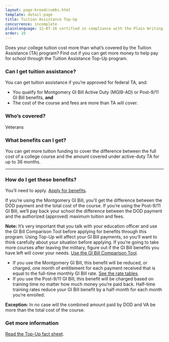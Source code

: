 ```yaml
---
layout: page-breadcrumbs.html
template: detail-page
title: Tuition Assistance Top-Up
concurrence: incomplete
plainlanguage: 12-07-16 certified in compliance with the Plain Writing Act
order: 10
---
```


<div class="usa-font-lead">

Does your college tuition cost more than what’s covered by the Tuition Assistance (TA) program? Find out if you can get more money to help pay for school through the Tuition Assistance Top-Up program.

</div>


<div class="feature" markdown="1">

### Can I get tuition assistance?
You can get tuition assistance if you’re approved for federal TA, and:
  - You qualify for Montgomery GI Bill Active Duty (MGIB-AD) or Post-9/11 GI Bill benefits, **and**
  - The cost of the course and fees are more than TA will cover.

### Who’s covered?
Veterans
</div>

### What benefits can I get?

You can get more tuition funding to cover the difference between the full cost of a college course and the amount covered under active-duty TA for up to 36 months.

-----

### How do I get these benefits?

You’ll need to apply. [Apply for benefits](/education/apply/).

If you’re using the Montgomery GI Bill, you’ll get the difference between the DOD payment and the total cost of the course. If you’re using the Post-9/11 GI Bill, we’ll pay back your school the difference between the DOD payment and the authorized (approved) maximum tuition and fees.

**Note:** It’s very important that you talk with your education officer and use the GI Bill Comparison Tool before applying for benefits through this program. Using Top-Up will affect your GI Bill payments, so you’ll want to think carefully about your situation before applying. If you’re going to take more courses after leaving the military, figure out if the GI Bill benefits you have left will cover your needs. [Use the GI Bill Comparison Tool](/gi-bill-comparison-tool/).

- If you use the Montgomery GI Bill, this benefit will be reduced, or charged, one month of entitlement for each payment received that is equal to the full-time monthly GI Bill rate. [See the rate tables](http://www.benefits.va.gov/gibill/resources/benefits_resources/rate_tables.asp).
- If you use the Post-9/11 GI Bill, this benefit will be charged based on training time no matter how much money you’re paid back. Half-time training rates reduce your GI Bill benefit by a half-month for each month you’re enrolled.

**Exception:** In no case will the combined amount paid by DOD and VA be more than the total cost of the course.

### Get more information

[Read the Top-Up fact sheet](http://www.benefits.va.gov/GIBILL/docs/factsheets/topup.pdf).
